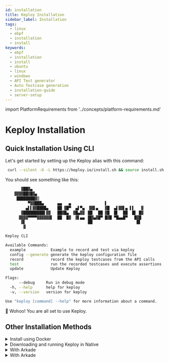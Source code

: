 ```yaml
---
id: installation
title: Keploy Installation
sidebar_label: Installation
tags:
  - linux
  - ebpf
  - installation
  - install
keywords:
  - ebpf
  - installation
  - install
  - ubuntu
  - linux
  - windows
  - API Test generator
  - Auto Testcase generation
  - installation-guide
  - server-setup
---
```


import PlatformRequirements from '../concepts/platform-requirements.md'

<PlatformRequirements/>

# Keploy Installation

## Quick Installation Using CLI

Let's get started by setting up the Keploy alias with this command:

```bash
 curl --silent -O -L https://keploy.io/install.sh && source install.sh
```

You should see something like this:

```bash
       ▓██▓▄
    ▓▓▓▓██▓█▓▄
     ████████▓▒
          ▀▓▓███▄      ▄▄   ▄               ▌
         ▄▌▌▓▓████▄    ██ ▓█▀  ▄▌▀▄  ▓▓▌▄   ▓█  ▄▌▓▓▌▄ ▌▌   ▓
       ▓█████████▌▓▓   ██▓█▄  ▓█▄▓▓ ▐█▌  ██ ▓█  █▌  ██  █▌ █▓
      ▓▓▓▓▀▀▀▀▓▓▓▓▓▓▌  ██  █▓  ▓▌▄▄ ▐█▓▄▓█▀ █▓█ ▀█▄▄█▀   █▓█
       ▓▌                           ▐█▌                   █▌
        ▓

Keploy CLI

Available Commands:
  example           Example to record and test via keploy
  config --generate generate the keploy configuration file
  record            record the keploy testcases from the API calls
  test              run the recorded testcases and execute assertions
  update            Update Keploy

Flags:
      --debug     Run in debug mode
  -h, --help      help for keploy
  -v, --version   version for keploy

Use "keploy [command] --help" for more information about a command.
```

🎉 Wohoo! You are all set to use Keploy.



## Other Installation Methods

<details>
<summary>Install using Docker</summary>

### Downloading and running Keploy in Docker

#### On macOS

Note : Keploy is not supported natively on MacOS, so you can follow the below method to run with docker

1. Open up a terminal window.

2. Create a bridge network in Docker using the following docker network create command:

```bash
docker network create keploy-network
```

3. Run the following command to start the Keploy container:

```bash
alias keploy="docker run --name keploy-v2 -p 16789:16789 --network keploy-network --privileged --pid=host -v $(pwd):$(pwd) -w $(pwd) -v /sys/fs/cgroup:/sys/fs/cgroup -v /sys/kernel/debug:/sys/kernel/debug -v /sys/fs/bpf:/sys/fs/bpf -v /var/run/docker.sock:/var/run/docker.sock --rm ghcr.io/keploy/keploy"
```

</details>

<details>

<summary>Downloading and running Keploy in Native</summary>

### Downloading and running Keploy in Native

**Prequisites:**

- Linux Kernel version 5.15 or higher
- Run `uname -a` to verify the system architecture.
- In case of Windows, use WSL with Ubuntu 20.04 LTS or higher.

<summary>Downloading and running Keploy On WSL/Linux AMD</summary>


#### On WSL/Linux AMD

1. Open the terminal Session.
2. Run the following command to download and install Keploy:

```bash
curl --silent --location "https://github.com/keploy/keploy/releases/latest/download/keploy_linux_amd64.tar.gz" | tar xz --overwrite -C /tmp
sudo mkdir -p /usr/local/bin && sudo mv /tmp/keploy /usr/local/bin/keploy
```


#### On WSL/Linux ARM

1. Open the terminal Session
2. Run the following command to download and install Keploy:

```bash
curl --silent --location "https://github.com/keploy/keploy/releases/latest/download/keploy_linux_arm64.tar.gz" | tar xz --overwrite -C /tmp
sudo mkdir -p /usr/local/bin && sudo mv /tmp/keploy /usr/local/bin/keploy

```

> Note: Keploy is not supported on MacOS natively.
</details>
<details>
<summary>With Arkade</summary>

### Setting up the Docker Desktop for WSL 2

1. Install Docker Desktop for Windows from [here](https://docs.docker.com/desktop/windows/install/).

When developing on Windows with Docker Desktop and WSL 2, it's crucial to configure Docker Desktop to allow WSL 2 distributions to access the Docker daemon. This setup enables seamless integration between your Windows environment, WSL 2 Linux distros, and Docker.

By default, Docker Desktop may not be configured to work with all WSL 2 distros out of the box. Proper configuration ensures that you can run Docker commands from within your WSL 2 environment, allowing for a more native Linux development experience while leveraging the power of Windows.

> This setup is essential for Keploy to function correctly in a WSL 2 environment, as it needs to interact with the Docker daemon to manage containers and networks effectively.
> For detailed instructions on how to configure `Docker Desktop` for WSL 2, please refer to the [official Docker documentation](https://docs.docker.com/desktop/wsl/).

</details>

<details>
<summary>With Arkade</summary>

### With Arkade

1. Installing Arkade

```bash
# Note: you can also run without `sudo` and move the binary yourself
curl -sLS https://get.arkade.dev | sudo sh

arkade --help
ark --help  # a handy alias

# Windows users with Git Bash
curl -sLS https://get.arkade.dev | sh
```

2. Install Keploy

```bash
arkade get keploy
```

Or you can also download specific version of Keploy using the following command:

```bash
arkade get keploy@2.2.0-alpha23
```

</details>

